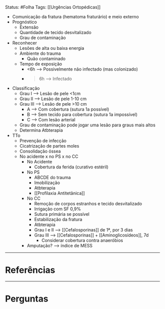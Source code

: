 Status: #Folha 
Tags: [[Urgências Ortopédicas]]
<br/>
- Comunicação da fratura (hematoma fraturário) e meio externo
- Prognóstico
	- Extensão
	- Quantidade de tecido desvitalizado
	- Grau de contaminação
- Reconhecer
	- Lesões de alta ou baixa energia
	- Ambiente do trauma
		- Quão contaminado
	- Tempo de exposição
		- <6h --> Possivelmente não infectado (mas colonizado)
		- >6h --> Infectado
- Classificação
	- Grau I --> Lesão de pele <1cm
	- Grau II --> Lesão de pele 1-10 cm
	- Grau III --> Lesão de pele >10 cm
		- A --> Com cobertura (sutura 1a possível)
		- B --> Sem tecido para cobertura (sutura 1a impossível)
		- C --> Com lesão arterial
	- Grau de contaminação pode jogar uma lesão para graus mais altos
	- Determina Atbterapia
- TTo
	- Prevenção de infecção
	- Cicatrização de partes moles
	- Consolidação óssea
	- No acidente x no PS x no CC
		- No Acidente
			- Cobertura da ferida (curativo estéril)
		- No PS
			- ABCDE do trauma
			- Imobilização
			- Atbterapia
			- [[Profilaxia Antitetânica]]
		- No CC
			- Remoção de corpos estranhos e tecido desvitalizado
			- Irrigação com SF 0,9%
			- Sutura primária se possível
			- Estabilização da fratura
			- Atbterapia
			- Grau I e II --> [[Cefalosporinas]] de 1ª, por 3 dias
			- Grau III --> [[Cefalosporinas]] + [[Aminoglicosídeos]], 7d
				- Considerar cobertura contra anaeróbios
		- Amputação? --> índice de MESS
____
# Referências
---
# Perguntas


